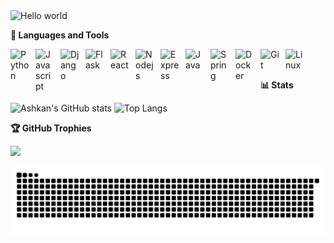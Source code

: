 <img src="https://raw.githubusercontent.com/sagar-viradiya/sagar-viradiya/master/resources/banner.png" alt="Hello world">

<b>🧰 Languages and Tools</b>

<img align="left" alt="Python" width="30px" style="padding-right:10px;" src="https://cdn.jsdelivr.net/gh/devicons/devicon/icons/python/python-plain.svg" />
<img align="left" alt="Javascript" width="30px" style="padding-right:10px;" src="https://cdn.jsdelivr.net/gh/devicons/devicon/icons/javascript/javascript-plain.svg" />
<img align="left" alt="Django" width="30px" style="padding-right:10px;" src="https://cdn.jsdelivr.net/gh/devicons/devicon/icons/django/django-plain.svg" />
<img align="left" alt="Flask" width="30px" style="padding-right:10px;" src="https://cdn.jsdelivr.net/gh/devicons/devicon/icons/flask/flask-original.svg" />
<img align="left" alt="React" width="30px" style="padding-right:10px;" src="https://cdn.jsdelivr.net/gh/devicons/devicon/icons/react/react-original.svg" />
<img align="left" alt="Nodejs" width="30px" style="padding-right:10px;" src="https://cdn.jsdelivr.net/gh/devicons/devicon/icons/nodejs/nodejs-plain.svg" />
<img align="left" alt="Express" width="30px" style="padding-right:10px;" src="https://cdn.jsdelivr.net/gh/devicons/devicon/icons/express/express-original.svg" />
<img align="left" alt="Java" width="30px" style="padding-right:10px;" src="https://cdn.jsdelivr.net/gh/devicons/devicon/icons/java/java-plain.svg"/>
<img align="left" alt="Spring" width="30px" style="padding-right:10px;" src="https://cdn.jsdelivr.net/gh/devicons/devicon/icons/spring/spring-original.svg" />
<img align="left" alt="Docker" width="30px" style="padding-right:10px;" src="https://cdn.jsdelivr.net/gh/devicons/devicon/icons/docker/docker-plain.svg" />
<img align="left" alt="Git" width="30px" style="padding-right:10px;" src="https://cdn.jsdelivr.net/gh/devicons/devicon/icons/git/git-plain.svg" />
<img align="left" alt="Linux" width="30px" style="padding-right:10px;" src="https://cdn.jsdelivr.net/gh/devicons/devicon/icons/linux/linux-original.svg" />
<br />
<br />

<b>📊 Stats</b>

![Ashkan's GitHub stats](https://github-readme-stats.vercel.app/api?username=ashykng&show_icons=true&theme=transparent&rank_icon=github&hide=contribs,prs,issues)
![Top Langs](https://github-readme-stats.vercel.app/api/top-langs?username=ashykng&show_icons=true&locale=en&layout=compact&langs_count=8&theme=transparent)

<b>🏆 GitHub Trophies</b>

![](https://github-profile-trophy.vercel.app/?username=ashykng&theme=onedark&no-frame=true&no-bg=true&margin-w=4)

<picture>
  <source media="(prefers-color-scheme: dark)" srcset="https://raw.githubusercontent.com/ashykng/ashykng/main/github-contribution-grid-snake-dark.svg" />
  <img src="https://raw.githubusercontent.com/ashykng/ashykng/main/github-contribution-grid-snake.svg" alt="Snake animation" />
</picture>
